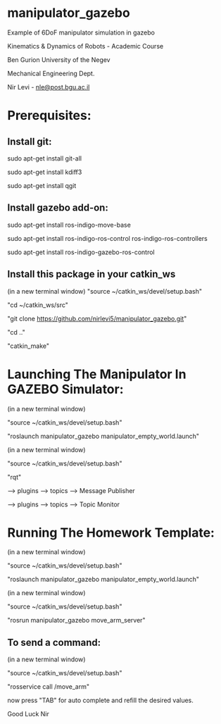 # manipulator_gazebo
Example of 6DoF manipulator simulation in gazebo

Kinematics & Dynamics of Robots - Academic Course

Ben Gurion University of the Negev

Mechanical Engineering Dept.

Nir Levi - nle@post.bgu.ac.il

Prerequisites:
===========================================
Install git:
------------ 
sudo apt-get install git-all

sudo apt-get install kdiff3

sudo apt-get install qgit 

Install gazebo add-on:
------------
sudo apt-get install ros-indigo-move-base

sudo apt-get install ros-indigo-ros-control ros-indigo-ros-controllers

sudo apt-get install ros-indigo-gazebo-ros-control

Install this package in your catkin_ws
------------
(in a new terminal window)
"source ~/catkin_ws/devel/setup.bash"

"cd ~/catkin_ws/src"

"git clone https://github.com/nirlevi5/manipulator_gazebo.git"

"cd .."

"catkin_make"


Launching The Manipulator In GAZEBO Simulator:
===========================================
(in a new terminal window)

"source ~/catkin_ws/devel/setup.bash"

"roslaunch manipulator_gazebo manipulator_empty_world.launch"

(in a new terminal window)

"source ~/catkin_ws/devel/setup.bash"

"rqt"

--> plugins --> topics --> Message Publisher

--> plugins --> topics --> Topic Monitor


Running The Homework Template:
===========================================
(in a new terminal window)

"source ~/catkin_ws/devel/setup.bash"

"roslaunch manipulator_gazebo manipulator_empty_world.launch"

(in a new terminal window)

"source ~/catkin_ws/devel/setup.bash"

"rosrun manipulator_gazebo move_arm_server"

To send a command:
--------------------
(in a new terminal window)

"source ~/catkin_ws/devel/setup.bash"

"rosservice call /move_arm"

now press "TAB" for auto complete and refill the desired values.


Good Luck
Nir
 

